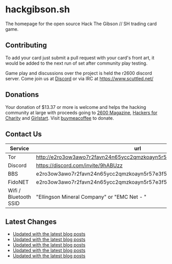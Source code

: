 # hackgibson.sh
The homepage for the open source Hack The Gibson // SH trading card game.


## Contributing

To add your card just submit a pull request with your card's front art, it would be added to the next run of set after community play testing.

Game play and discussions over the project is held the r2600 discord server. Come join us at [Discord](https://discord.com/invite/9hABUzz) or via IRC at https://www.scuttled.net/


## Donations

Your donation of $13.37 or more is welcome and helps the hacking community at large with proceeds going to [2600 Magazine](https://2600.com/), [Hackers for Charity](https://hackersforcharity.org) and [Girlstart](https://girlstart.org).  Visit [buymeacoffee](https://www.buymeacoffee.com/hackgibson.sh) to donate.


## Contact Us

Service | url
-|-
Tor | http://e2ro3ow3awo7r2favn24n65ycc2qmzkoayn5r57e3f56nvjwdcgg32ad.onion
Discord | https://discord.com/invite/9hABUzz
BBS | e2ro3ow3awo7r2favn24n65ycc2qmzkoayn5r57e3f56nvjwdcgg32ad.onion:23
FidoNET | e2ro3ow3awo7r2favn24n65ycc2qmzkoayn5r57e3f56nvjwdcgg32ad.onion:24554
Wifi / Bluetooth SSID | "Ellingson Mineral Company" or "EMC Net - <fidonet address>"

## Latest Changes
<!-- BLOG-POST-LIST:START -->
- [Updated with the latest blog posts](https://github.com/DFW2600/hackgibson.sh/commit/b40a4c6ee51c4cd03a7fbfed520e33741521c78b)
- [Updated with the latest blog posts](https://github.com/DFW2600/hackgibson.sh/commit/570688726fc935057b5618e58f116dd8c21426be)
- [Updated with the latest blog posts](https://github.com/DFW2600/hackgibson.sh/commit/f40f859f7440e285fdd232a833c7a6032c936075)
- [Updated with the latest blog posts](https://github.com/DFW2600/hackgibson.sh/commit/8f653deeb49b311eec1de79fa00794c63e8da8da)
- [Updated with the latest blog posts](https://github.com/DFW2600/hackgibson.sh/commit/3c5efe047834d31925b50eec3f2d3aef5b05b65a)
<!-- BLOG-POST-LIST:END -->
